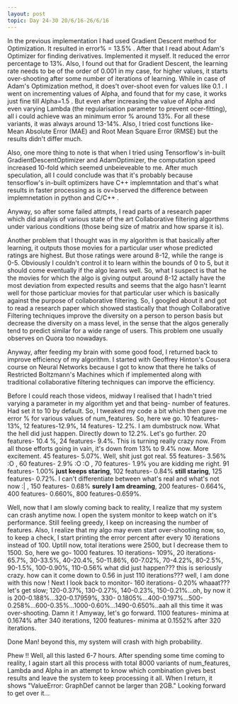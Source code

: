 ```yaml
---
layout: post
topic: Day 24-30 20/6/16-26/6/16
---
```

In the previous implementation I had used Gradient Descent method for Optimization. It resulted in error% = 13.5% . After that I read about Adam's Optimizer for finding derivatives. Implemented it myself. It reduced the error percentage to 13%. Also, I found out that for Gradient Descent, the learning rate needs to be of the order of 0.001 in my case, for higher values, it starts over-shooting after some number of iterations of learning. While in case of Adam's Optimization method, it does't over-shoot even for values like 0.1 . I went on incrementing values of Alpha, and found that for my case, it works just fine till Alpha=1.5 . But even after increasing the value of Alpha and even varying Lambda (the regularisation parameter to prevent ocer-fitting), all i could achieve was an minimum error % around 13%. For all these variants, it was always around 13-14%. Also, I tried cost functions like- Mean Absolute Error (MAE) and Root Mean Square Error (RMSE) but the results didn't differ much.

Also, one more thing to note is that when I tried using Tensorflow's in-built GradientDescentOptimizer and AdamOptimizer, the computation speed increased 10-fold which seemed unbeieveable to me. After much speculation, all I could conclude was that it's probably because tensorflow's in-built optimizers have C++ implemntation and that's what results in faster processing as is ov=bserved the difference between implemnetation in python and C/C++ .

Anyway, so after some failed attmpts, I read parts of a research paper which did analyis of various state of the art Collaborative filtering algorthms under various conditions (those being size of matrix and how sparse it is).

Another problem that I thought was in my algorithm is that basically after learning, it outputs those movies for a particular user whose predicted ratings are highest. But those ratings were around 8-12, while the range is 0-5. Obviously I couldn't control it to learn within the bounds of 0 to 5, but it should come eventually if the algo learns well. So, what I suspect is that he the movies for which the algo is giving output around 8-12 actally have the most deviation from expected results and seems that the algo hasn't learnt well for those particluar movies for that particular user which is basically against the purpose of collaborative filtering. So, I googled about it and got to read a research paper which showed stastically that though Collaborative Filtering techniques improve the diversity on a person to person basis but decrease the diversity on a mass level, in the sense that the algos generally tend to predict similar for a wide range of users. This problem one usually observes on Quora too nowadays.

Anyway, after feeding my brain with some good food, I returned back to improve efficiency of my algorithm. I started with Geoffrey Hinton's Cousera course on Neural Networks because I got to know that there he talks of Restricted Boltzmann's Machines which if implemented along with traditional collaborative filtering techniques can imporve the efficiency. 

Before I could reach those videos, midway I realised that I hadn't tried varying a parameter in my algorithm yet and that being- number of features. Had set it to 10 by default. So, I tweaked my code a bit which then gave me error % for various values of num_features. So, here we go. 10 features- 13%, 12 features-12.9%, 14 features- 12.2%. I am dumbstruck now. What the hell did just happen. Directly down to 12.2%. Let's go further. 20 features- 10.4 %, 24 features- 9.4%. This is turning really crazy now. From all those efforts going in vain, it's down from 13% to 9.4% now. More excitement. 45 features- 5.07%. Well, shit just got real. 55 features- 3.56% :O , 60 features- 2.9% :O :O , 70 features- 1.9% you are kidding me right. 91 features- 1.00% **just keeps staring**, 102 features- 0.84% **still staring**, 125 features- 0.72%. I can't differentiate between what's real and what's not now :| , 150 features- 0.68% **surely I am dreaming**, 200 features- 0.664%, 400 features- 0.660%, 800 features-0.659%. 

Well, now that I am slowly coming back to reality, I realize that my system can crash anytime now. I open the system monitor to keep watch on it's performance. Still feeling greedy, I keep on increasing the number of features. Also, I realize that my algo may even start over-shooting now, so, to keep a check, I start printing the error percent after every 10 iterations instead of 100. Uptill now, total iterations were 2500, but I decrease them to 1500. So, here we go- 1000 features. 10 iterations- 109%, 20 iterations- 65.7%, 30-33.5%, 40-20.4%, 50-11.86%, 60-7.02%, 70-4.22%, 80-2.5%, 90-1.5%, 100-0.90%, 110-0.56% what did just happen??? this is seriously crazy. how can it come down to 0.56 in just 110 iterations??? well, I am done with this now ! Next I look back to monitor- 160 iterations- 0.20% whaaat??? let's get slow; 120-0.37%, 130-0.27%, 140-0.23%, 150-0.21%...oh, by now it is 200-0.188%...320-0.17959%, 330- 0.1805%...400-0.197%...500-0.258%...600-0.35%...1000-0.60%...1490-0.650%..aah all this time it was over-shooting. Damn it ! Amyway, let's go forward. 1100 features- minima at 0.1674% after 340 iterations, 1200 features- minima at 0.1552% after 320 iterations. 

Done Man! beyond this, my system will crash with high probability.

Phew !! Well, all this lasted 6-7 hours. After spending some time coming to reality, I again start all this process with total 8000 variants of num_features, Lambda and Alpha in an attempt to know which combination gives best results and leave the system to keep processing it all. When I return, it shows "ValueError: GraphDef cannot be larger than 2GB." Looking forward to get over it...
